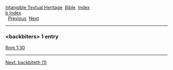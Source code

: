 [Intangible Textual Heritage](../../index)  [Bible](../index) 
[Index](index)   
[b Index](_b_)  
  [Previous](c00992)  [Next](c00994) 

------------------------------------------------------------------------

### &lt;backbiters&gt; 1 entry

[Rom 1:30](../kjv/rom001.htm#030)  

------------------------------------------------------------------------

[Next: backbiteth (1)](c00994)

